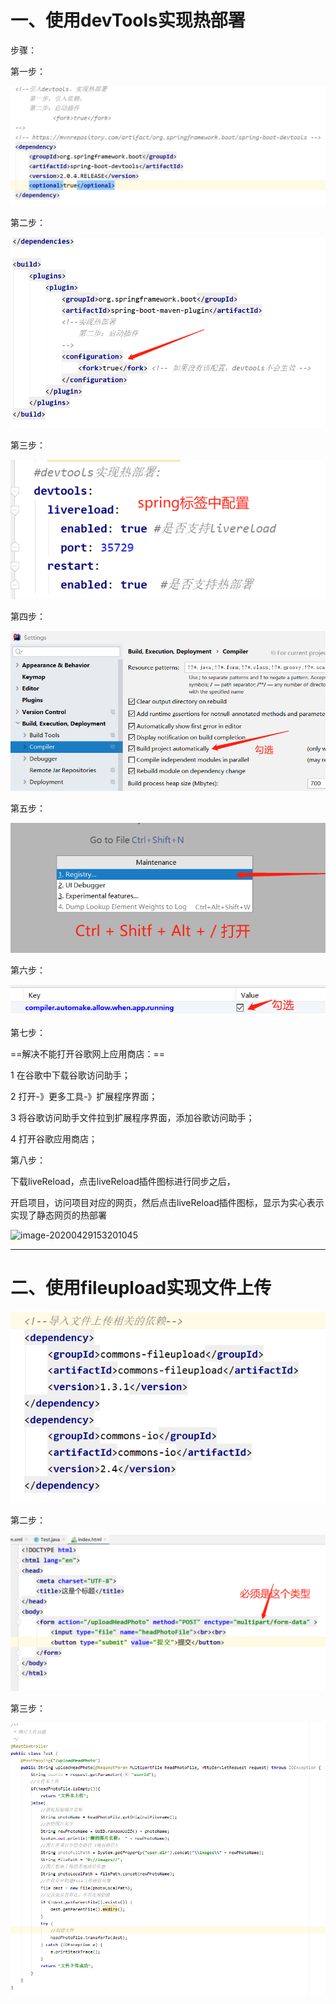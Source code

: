 # 一、使用devTools实现热部署

步骤：

第一步：

![image-20200429140859097](.\images\实现热部署1.png)

第二步：

![image-20200429140931873](.\images\实现热部署23.png)

第三步：

![image-20200429140952724](.\images\实现热部署3.png)

第四步：

![image-20200429141018050](.\images\实现热部署4.png)

第五步：

![image-20200429141222688](.\images\实现热部署5.png)

第六步：

![image-20200429141244149](.\images\实现热部署6.png)

第七步：

==解决不能打开谷歌网上应用商店：==

1 在谷歌中下载谷歌访问助手；

2 打开-》更多工具-》扩展程序界面；

3 将谷歌访问助手文件拉到扩展程序界面，添加谷歌访问助手；

4 打开谷歌应用商店；

第八步：

下载liveReload，点击liveReload插件图标进行同步之后，

开启项目，访问项目对应的网页，然后点击liveReload插件图标，显示为实心表示实现了静态网页的热部署

![image-20200429153201045](D:\notes\SpringBoot\images\实现静态网页的热部署.png)

------

# 二、使用fileupload实现文件上传

![image-20200430001125459](.\images\实现文件上传1.png)

第二步：

![image-20200430001201843](.\images\实现文件上传2.png)

第三步：

![image-20200430001222398](.\images\实现文件上传3.png)